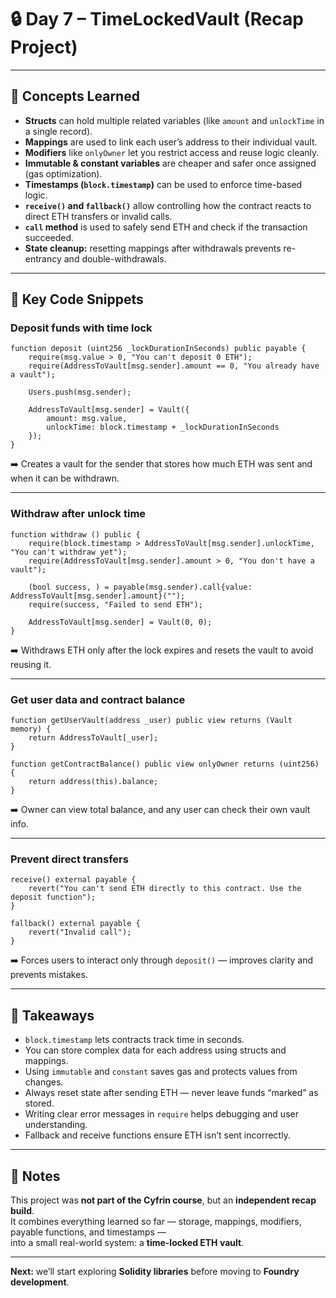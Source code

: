 # 🔒 Day 7 – TimeLockedVault (Recap Project)
---

## 🧠 Concepts Learned

- **Structs** can hold multiple related variables (like `amount` and `unlockTime` in a single record).  
- **Mappings** are used to link each user’s address to their individual vault.  
- **Modifiers** like `onlyOwner` let you restrict access and reuse logic cleanly.  
- **Immutable & constant variables** are cheaper and safer once assigned (gas optimization).  
- **Timestamps (`block.timestamp`)** can be used to enforce time-based logic.  
- **`receive()` and `fallback()`** allow controlling how the contract reacts to direct ETH transfers or invalid calls.  
- **`call` method** is used to safely send ETH and check if the transaction succeeded.  
- **State cleanup:** resetting mappings after withdrawals prevents re-entrancy and double-withdrawals.  

---

## 🔑 Key Code Snippets

### Deposit funds with time lock
```solidity
function deposit (uint256 _lockDurationInSeconds) public payable {
    require(msg.value > 0, "You can't deposit 0 ETH");
    require(AddressToVault[msg.sender].amount == 0, "You already have a vault");

    Users.push(msg.sender);

    AddressToVault[msg.sender] = Vault({
        amount: msg.value,
        unlockTime: block.timestamp + _lockDurationInSeconds
    });
}
```
➡️ Creates a vault for the sender that stores how much ETH was sent and when it can be withdrawn.

---

### Withdraw after unlock time
```solidity
function withdraw () public {
    require(block.timestamp > AddressToVault[msg.sender].unlockTime, "You can't withdraw yet");
    require(AddressToVault[msg.sender].amount > 0, "You don't have a vault");

    (bool success, ) = payable(msg.sender).call{value: AddressToVault[msg.sender].amount}("");
    require(success, "Failed to send ETH");

    AddressToVault[msg.sender] = Vault(0, 0);
}
```
➡️ Withdraws ETH only after the lock expires and resets the vault to avoid reusing it.

---

### Get user data and contract balance
```solidity
function getUserVault(address _user) public view returns (Vault memory) {
    return AddressToVault[_user];
}

function getContractBalance() public view onlyOwner returns (uint256) {
    return address(this).balance;
}
```
➡️ Owner can view total balance, and any user can check their own vault info.

---

### Prevent direct transfers
```solidity
receive() external payable {
    revert("You can't send ETH directly to this contract. Use the deposit function");
}

fallback() external payable {
    revert("Invalid call");
}
```
➡️ Forces users to interact only through `deposit()` — improves clarity and prevents mistakes.

---

## 📝 Takeaways

- `block.timestamp` lets contracts track time in seconds.  
- You can store complex data for each address using structs and mappings.  
- Using `immutable` and `constant` saves gas and protects values from changes.  
- Always reset state after sending ETH — never leave funds “marked” as stored.  
- Writing clear error messages in `require` helps debugging and user understanding.  
- Fallback and receive functions ensure ETH isn’t sent incorrectly.  

---

## 🧩 Notes

This project was **not part of the Cyfrin course**, but an **independent recap build**.  
It combines everything learned so far — storage, mappings, modifiers, payable functions, and timestamps —  
into a small real-world system: a **time-locked ETH vault**.

---

**Next:** we’ll start exploring **Solidity libraries** before moving to **Foundry development**.
